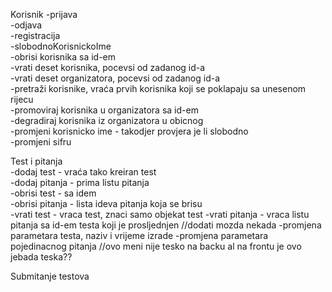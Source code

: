 Korisnik
-prijava <br />
-odjava <br /> 
-registracija <br />
-slobodnoKorisnickoIme <br />
-obrisi korisnika sa id-em <br />
-vrati deset korisnika, pocevsi od zadanog id-a <br />
-vrati deset organizatora, pocevsi od zadanog id-a <br />
-pretraži korisnike, vraća prvih korisnika koji se poklapaju sa unesenom rijecu <br />
-promoviraj korisnika u organizatora sa id-em <br />
-degradiraj korisnika iz organizatora u obicnog <br />
-promjeni korisnicko ime - takodjer provjera je li slobodno <br />
-promjeni sifru <br/>

Test i pitanja <br/>
-dodaj test - vraća tako kreiran test <br />
-dodaj pitanja - prima listu pitanja  <br />
-obrisi test - sa idem <br />
-obrisi pitanja - lista ideva pitanja koja se brisu <br />
-vrati test - vraca test, znaci samo objekat test 
-vrati pitanja - vraca listu pitanja sa id-em testa koji je prosljednjen
//dodati mozda nekada
-promjena parametara testa, naziv i vrijeme izrade
-promjena parametara pojedinacnog pitanja //ovo meni nije tesko na backu al na frontu je ovo jebada teska??

Submitanje testova

 